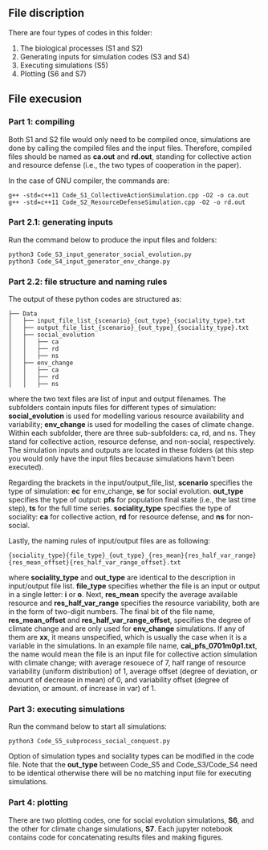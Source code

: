 ## File discription

There are four types of codes in this folder:

1. The biological processes (S1 and S2)
2. Generating inputs for simulation codes (S3 and S4)
3. Executing simulations (S5)
4. Plotting (S6 and S7)

## File execusion

### Part 1: compiling
Both S1 and S2 file would only need to be compiled once, simulations are done by calling the compiled files and the input files. Therefore, compiled files should be named as __ca.out__ and __rd.out__, standing for collective action and resource defense (i.e., the two types of cooperation in the paper). 

In the case of GNU compiler, the commands are:

```
g++ -std=c++11 Code_S1_CollectiveActionSimulation.cpp -O2 -o ca.out
g++ -std=c++11 Code_S2_ResourceDefenseSimulation.cpp -O2 -o rd.out
```

### Part 2.1: generating inputs
Run the command below to produce the input files and folders:
```
python3 Code_S3_input_generator_social_evolution.py
python3 Code_S4_input_generator_env_change.py
```

### Part 2.2: file structure and naming rules
The output of these python codes are structured as:
```
├── Data
│   ├── input_file_list_{scenario}_{out_type}_{sociality_type}.txt
│   ├── output_file_list_{scenario}_{out_type}_{sociality_type}.txt
│   ├── social_evolution
│   │   ├── ca
│   │   ├── rd
│   │   ├── ns
│   ├── env_change
│   │   ├── ca
│   │   ├── rd
│   │   ├── ns
```
where the two text files are list of input and output filenames. The subfolders contain inputs files for different types of simulation: __social_evolution__ is used for modelling various resource availability and variability; __env_change__ is used for modelling the cases of climate change. Within each subfolder, there are three sub-subfolders: ca, rd, and ns. They stand for collective action, resource defense, and non-social, respectively. The simulation inputs and outputs are located in these folders (at this step you would only have the input files because simulations havn't been executed). 

Regarding the brackets in the input/output_file_list, __scenario__ specifies the type of simulation: __ec__ for env_change, __se__ for social evolution. __out_type__ specifies the type of output: __pfs__ for population final state (i.e., the last time step), __ts__ for the full time series. __sociality_type__ specifies the type of sociality: __ca__ for collective action, __rd__ for resource defense, and __ns__ for non-social.

Lastly, the naming rules of input/output files are as following:
```
{sociality_type}{file_type}_{out_type}_{res_mean}{res_half_var_range}{res_mean_offset}{res_half_var_range_offset}.txt
```
where __sociality_type__ and __out_type__ are identical to the description in input/output file list. __file_type__ specifies whether the file is an input or output in a single letter: __i__ or __o__. Next, __res_mean__ specify the average available resource and __res_half_var_range__ specifies the resource variability, both are in the form of two-digit numbers. The final bit of the file name, __res_mean_offset__ and __res_half_var_range_offset__, specifies the degree of climate change and are only used for __env_change__ simulations. If any of them are __xx__, it means unspecified, which is usually the case when it is a variable in the simulations. In an example file name, __cai_pfs_0701m0p1.txt__, the name would mean the file is an input file for collective action simulation with climate change; with average resouece of 7, half range of resource variability (uniform distribution) of 1, average offset (degree of deviation, or amount of decrease in mean) of 0, and variability offset (degree of deviation, or amount. of increase in var) of 1.

### Part 3: executing simulations
Run the command below to start all simulations:
```
python3 Code_S5_subprocess_social_conquest.py
```
Option of simulation types and sociality types can be modified in the code file. Note that the __out_type__ between Code_S5 and Code_S3/Code_S4 need to be identical otherwise there will be no matching input file for executing simulations.

### Part 4: plotting
There are two plotting codes, one for social evolution simulations, __S6__, and the other for climate change simulations, __S7__. Each jupyter notebook contains code for concatenating results files and making figures. 
